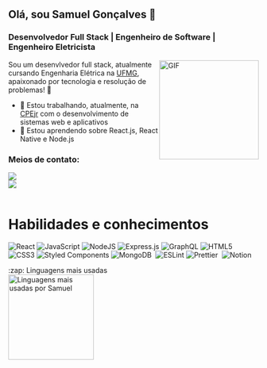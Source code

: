 ## Olá, sou Samuel Gonçalves 👋
### Desenvolvedor Full Stack | Engenheiro de Software | Engenheiro Eletricista

<img align="right" alt="GIF" src="https://media3.giphy.com/media/26tn33aiTi1jkl6H6/giphy.gif?cid=ecf05e476lu1e48w9epfh64ftw7urju7aeqcp2cma1ope2j3&ep=v1_gifs_search&rid=giphy.gif&ct=g" width="200" />

Sou um desenvlvedor full stack, atualmente cursando Engenharia Elétrica na <a href="https://www.ufmg.br/">UFMG</a>, apaixonado por tecnologia e resolução de problemas! 💪

- 🔭 Estou trabalhando, atualmente, na <a href="https://cpejr.com//">CPEjr</a> com o desenvolvimento de sistemas web e aplicativos
- 🌱 Estou aprendendo sobre React.js, React Native e Node.js

### Meios de contato: 
<a href="https://www.linkedin.com/in/samuel-gon%C3%A7alvesz/" target="_blank"><img loading="lazy" src="https://img.shields.io/badge/-LinkedIn-%230077B5?style=for-the-badge&logo=linkedin&logoColor=white" target="_blank"></a>   
<a href = "mailto:samuelfelipeif@gmail.com"><img loading="lazy" src="https://img.shields.io/badge/Gmail-D14836?style=for-the-badge&logo=gmail&logoColor=white" target="_blank"></a>
<br>
<br>

# Habilidades e conhecimentos

  ![React](https://img.shields.io/badge/react-%2320232a.svg?style=for-the-badge&logo=react&logoColor=%2361DAFB)
  ![JavaScript](https://img.shields.io/badge/javascript-%23323330.svg?style=for-the-badge&logo=javascript&logoColor=%23F7DF1E)
  ![NodeJS](https://img.shields.io/badge/node.js-6DA55F?style=for-the-badge&logo=node.js&logoColor=white)
  ![Express.js](https://img.shields.io/badge/express.js-%23404d59.svg?style=for-the-badge&logo=express&logoColor=%2361DAFB)
  ![GraphQL](https://img.shields.io/badge/GraphQl-E10098?style=for-the-badge&logo=graphql&logoColor=white)
  ![HTML5](https://img.shields.io/badge/html5-%23E34F26.svg?style=for-the-badge&logo=html5&logoColor=white)
  ![CSS3](https://img.shields.io/badge/css3-%231572B6.svg?style=for-the-badge&logo=css3&logoColor=white)
  ![Styled Components](https://img.shields.io/badge/styled--components-DB7093?style=for-the-badge&logo=styled-components&logoColor=white)
  ![MongoDB](https://img.shields.io/badge/MongoDB-000?style=for-the-badge&logo=mongodb)&nbsp;
  ![ESLint](https://img.shields.io/badge/ESLint-4B3263?style=for-the-badge&logo=eslint&logoColor=white)
  ![Prettier](https://img.shields.io/badge/-Prettier-000?style=for-the-badge&logo=prettier)&nbsp;
  ![Notion](https://img.shields.io/badge/Notion-%23000000.svg?style=for-the-badge&logo=notion&logoColor=white)


<div>:zap: Linguagens mais usadas</div>
<img height="172em" alt="Linguagens mais usadas por Samuel" src="https://github-readme-stats.vercel.app/api/top-langs/?username=SamuelFVG&layout=compact&langs_count=10&theme=rose_pine&bg_color"/>
